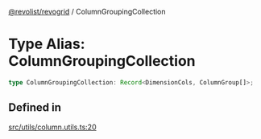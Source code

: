 [@revolist/revogrid](README.md) / ColumnGroupingCollection

# Type Alias: ColumnGroupingCollection

```ts
type ColumnGroupingCollection: Record<DimensionCols, ColumnGroup[]>;
```

## Defined in

[src/utils/column.utils.ts:20](https://github.com/revolist/revogrid/blob/13683f406d4444f1320602b1f5f5b66b213da3f8/src/utils/column.utils.ts#L20)

